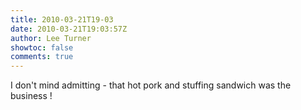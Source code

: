 ```yaml
---
title: 2010-03-21T19-03
date: 2010-03-21T19:03:57Z
author: Lee Turner
showtoc: false
comments: true
---
```


I don't mind admitting - that hot pork and stuffing sandwich was the business !


